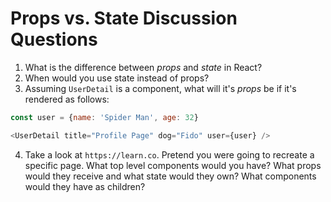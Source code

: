 # Props vs. State Discussion Questions

1. What is the difference between *props* and *state* in React?
2. When would you use state instead of props?
3. Assuming `UserDetail` is a component, what will it's *props* be if it's rendered as follows:

```js
const user = {name: 'Spider Man', age: 32}

<UserDetail title="Profile Page" dog="Fido" user={user} />
```

4. Take a look at `https://learn.co`. Pretend you were going to recreate a specific page. What top level components would you have? What props would they receive and what state would they own? What components would they have as children?
